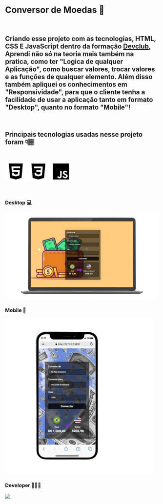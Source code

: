 <h1>Conversor de Moedas 💱</h1>
<br>
<h2>Criando esse projeto com as tecnologias, HTML, CSS E JavaScript dentro da formação <a href="https://rodolfomori.com.br/devclub">Devclub</a>,
Aprendi não só na teoria mais também na pratica, como ter "Logica de qualquer Aplicação",
como buscar valores, trocar valores e as funções de qualquer elemento. Além disso também apliquei os conhecimentos em "Responsividade", para que o cliente tenha a facilidade de usar a aplicação tanto em formato "Desktop", quanto no formato "Mobile"!</h2>
<br>
<h2>Principais tecnologias usadas nesse projeto foram 👇🏽</h2>
<br>
<p left="center">
<img src="https://github.com/ailtonjunior11/Projeto-Portfolio/blob/main/assets/html5-logo.png?raw=true" height="70px" />
<img src="https://github.com/ailtonjunior11/Projeto-Portfolio/blob/main/assets/css3-logo.png?raw=true" height="70px" />
<img src="https://raw.githubusercontent.com/ailtonjunior11/Projeto-Portfolio/f683677a810569723abdb8c177210090ce0c2b5c/assets/javascript-logo.png" height="70px" />
</p>
<br>
<h3>Desktop 💻</h3>
<img src="https://raw.githubusercontent.com/ailtonjunior11/Conversor-de-Moedas/15e008748e10ea070174ab5eefd8411475c439d3/assets/tela-desktop.png" />
<br>
<h3>Mobile 📱</h3>
<img src="https://raw.githubusercontent.com/ailtonjunior11/Conversor-de-Moedas/15e008748e10ea070174ab5eefd8411475c439d3/assets/tela-mobile.png" />
<br>
<h3>Developer 👨🏽‍💻</h3>
<img src="https://github.com/ailtonjunior11/Projeto-Quem-sou-Eu/blob/main/photo_2023-07-28_21-08-14.jpg?raw=true" align="center" height="300px" />
